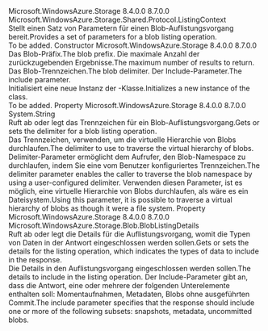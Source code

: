 <Type Name="BlobListingContext" FullName="Microsoft.WindowsAzure.Storage.Blob.Protocol.BlobListingContext">
  <TypeSignature Language="C#" Value="public sealed class BlobListingContext : Microsoft.WindowsAzure.Storage.Shared.Protocol.ListingContext" />
  <TypeSignature Language="ILAsm" Value=".class public auto ansi sealed beforefieldinit BlobListingContext extends Microsoft.WindowsAzure.Storage.Shared.Protocol.ListingContext" />
  <TypeSignature Language="DocId" Value="T:Microsoft.WindowsAzure.Storage.Blob.Protocol.BlobListingContext" />
  <TypeSignature Language="VB.NET" Value="Public NotInheritable Class BlobListingContext&#xA;Inherits ListingContext" />
  <TypeSignature Language="F#" Value="type BlobListingContext = class&#xA;    inherit ListingContext" />
  <AssemblyInfo>
    <AssemblyName>Microsoft.WindowsAzure.Storage</AssemblyName>
    <AssemblyVersion>8.4.0.0</AssemblyVersion>
    <AssemblyVersion>8.7.0.0</AssemblyVersion>
  </AssemblyInfo>
  <Base>
    <BaseTypeName>Microsoft.WindowsAzure.Storage.Shared.Protocol.ListingContext</BaseTypeName>
  </Base>
  <Interfaces />
  <Docs>
    <summary>
            <span data-ttu-id="95b19-101">Stellt einen Satz von Parametern für einen Blob-Auflistungsvorgang bereit.</span><span class="sxs-lookup"><span data-stu-id="95b19-101">Provides a set of parameters for a blob listing operation.</span></span>
            </summary>
    <remarks>To be added.</remarks>
  </Docs>
  <Members>
    <Member MemberName=".ctor">
      <MemberSignature Language="C#" Value="public BlobListingContext (string prefix, Nullable&lt;int&gt; maxResults, string delimiter, Microsoft.WindowsAzure.Storage.Blob.BlobListingDetails details);" />
      <MemberSignature Language="ILAsm" Value=".method public hidebysig specialname rtspecialname instance void .ctor(string prefix, valuetype System.Nullable`1&lt;int32&gt; maxResults, string delimiter, valuetype Microsoft.WindowsAzure.Storage.Blob.BlobListingDetails details) cil managed" />
      <MemberSignature Language="DocId" Value="M:Microsoft.WindowsAzure.Storage.Blob.Protocol.BlobListingContext.#ctor(System.String,System.Nullable{System.Int32},System.String,Microsoft.WindowsAzure.Storage.Blob.BlobListingDetails)" />
      <MemberSignature Language="VB.NET" Value="Public Sub New (prefix As String, maxResults As Nullable(Of Integer), delimiter As String, details As BlobListingDetails)" />
      <MemberSignature Language="F#" Value="new Microsoft.WindowsAzure.Storage.Blob.Protocol.BlobListingContext : string * Nullable&lt;int&gt; * string * Microsoft.WindowsAzure.Storage.Blob.BlobListingDetails -&gt; Microsoft.WindowsAzure.Storage.Blob.Protocol.BlobListingContext" Usage="new Microsoft.WindowsAzure.Storage.Blob.Protocol.BlobListingContext (prefix, maxResults, delimiter, details)" />
      <MemberType>Constructor</MemberType>
      <AssemblyInfo>
        <AssemblyName>Microsoft.WindowsAzure.Storage</AssemblyName>
        <AssemblyVersion>8.4.0.0</AssemblyVersion>
        <AssemblyVersion>8.7.0.0</AssemblyVersion>
      </AssemblyInfo>
      <Parameters>
        <Parameter Name="prefix" Type="System.String" />
        <Parameter Name="maxResults" Type="System.Nullable&lt;System.Int32&gt;" />
        <Parameter Name="delimiter" Type="System.String" />
        <Parameter Name="details" Type="Microsoft.WindowsAzure.Storage.Blob.BlobListingDetails" />
      </Parameters>
      <Docs>
        <param name="prefix"><span data-ttu-id="95b19-102">Das Blob-Präfix.</span><span class="sxs-lookup"><span data-stu-id="95b19-102">The blob prefix.</span></span></param>
        <param name="maxResults"><span data-ttu-id="95b19-103">Die maximale Anzahl der zurückzugebenden Ergebnisse.</span><span class="sxs-lookup"><span data-stu-id="95b19-103">The maximum number of results to return.</span></span></param>
        <param name="delimiter"><span data-ttu-id="95b19-104">Das Blob-Trennzeichen.</span><span class="sxs-lookup"><span data-stu-id="95b19-104">The blob delimiter.</span></span></param>
        <param name="details"><span data-ttu-id="95b19-105">Der Include-Parameter.</span><span class="sxs-lookup"><span data-stu-id="95b19-105">The include parameter.</span></span></param>
        <summary>
            <span data-ttu-id="95b19-106">Initialisiert eine neue Instanz der <see cref="T:Microsoft.WindowsAzure.Storage.Blob.Protocol.BlobListingContext" />-Klasse.</span><span class="sxs-lookup"><span data-stu-id="95b19-106">Initializes a new instance of the <see cref="T:Microsoft.WindowsAzure.Storage.Blob.Protocol.BlobListingContext" /> class.</span></span>
            </summary>
        <remarks>To be added.</remarks>
      </Docs>
    </Member>
    <Member MemberName="Delimiter">
      <MemberSignature Language="C#" Value="public string Delimiter { get; set; }" />
      <MemberSignature Language="ILAsm" Value=".property instance string Delimiter" />
      <MemberSignature Language="DocId" Value="P:Microsoft.WindowsAzure.Storage.Blob.Protocol.BlobListingContext.Delimiter" />
      <MemberSignature Language="VB.NET" Value="Public Property Delimiter As String" />
      <MemberSignature Language="F#" Value="member this.Delimiter : string with get, set" Usage="Microsoft.WindowsAzure.Storage.Blob.Protocol.BlobListingContext.Delimiter" />
      <MemberType>Property</MemberType>
      <AssemblyInfo>
        <AssemblyName>Microsoft.WindowsAzure.Storage</AssemblyName>
        <AssemblyVersion>8.4.0.0</AssemblyVersion>
        <AssemblyVersion>8.7.0.0</AssemblyVersion>
      </AssemblyInfo>
      <ReturnValue>
        <ReturnType>System.String</ReturnType>
      </ReturnValue>
      <Docs>
        <summary>
            <span data-ttu-id="95b19-107">Ruft ab oder legt das Trennzeichen für ein Blob-Auflistungsvorgang.</span><span class="sxs-lookup"><span data-stu-id="95b19-107">Gets or sets the delimiter for a blob listing operation.</span></span>
            </summary>
        <value><span data-ttu-id="95b19-108">Das Trennzeichen, verwenden, um die virtuelle Hierarchie von Blobs durchlaufen.</span><span class="sxs-lookup"><span data-stu-id="95b19-108">The delimiter to use to traverse the virtual hierarchy of blobs.</span></span></value>
        <remarks>
            <span data-ttu-id="95b19-109">Delimiter-Parameter ermöglicht dem Aufrufer, den Blob-Namespace zu durchlaufen, indem Sie eine vom Benutzer konfiguriertes Trennzeichen.</span><span class="sxs-lookup"><span data-stu-id="95b19-109">The delimiter parameter enables the caller to traverse the blob namespace by using a user-configured delimiter.</span></span> <span data-ttu-id="95b19-110">Verwenden diesen Parameter, ist es möglich, eine virtuelle Hierarchie von Blobs durchlaufen, als wäre es ein Dateisystem.</span><span class="sxs-lookup"><span data-stu-id="95b19-110">Using this parameter, it is possible to traverse a virtual hierarchy of blobs as though it were a file system.</span></span> 
            </remarks>
      </Docs>
    </Member>
    <Member MemberName="Details">
      <MemberSignature Language="C#" Value="public Microsoft.WindowsAzure.Storage.Blob.BlobListingDetails Details { get; set; }" />
      <MemberSignature Language="ILAsm" Value=".property instance valuetype Microsoft.WindowsAzure.Storage.Blob.BlobListingDetails Details" />
      <MemberSignature Language="DocId" Value="P:Microsoft.WindowsAzure.Storage.Blob.Protocol.BlobListingContext.Details" />
      <MemberSignature Language="VB.NET" Value="Public Property Details As BlobListingDetails" />
      <MemberSignature Language="F#" Value="member this.Details : Microsoft.WindowsAzure.Storage.Blob.BlobListingDetails with get, set" Usage="Microsoft.WindowsAzure.Storage.Blob.Protocol.BlobListingContext.Details" />
      <MemberType>Property</MemberType>
      <AssemblyInfo>
        <AssemblyName>Microsoft.WindowsAzure.Storage</AssemblyName>
        <AssemblyVersion>8.4.0.0</AssemblyVersion>
        <AssemblyVersion>8.7.0.0</AssemblyVersion>
      </AssemblyInfo>
      <ReturnValue>
        <ReturnType>Microsoft.WindowsAzure.Storage.Blob.BlobListingDetails</ReturnType>
      </ReturnValue>
      <Docs>
        <summary>
            <span data-ttu-id="95b19-111">Ruft ab oder legt die Details für die Auflistungsvorgang, womit die Typen von Daten in der Antwort eingeschlossen werden sollen.</span><span class="sxs-lookup"><span data-stu-id="95b19-111">Gets or sets the details for the listing operation, which indicates the types of data to include in the response.</span></span>
            </summary>
        <value><span data-ttu-id="95b19-112">Die Details in den Auflistungsvorgang eingeschlossen werden sollen.</span><span class="sxs-lookup"><span data-stu-id="95b19-112">The details to include in the listing operation.</span></span></value>
        <remarks>
            <span data-ttu-id="95b19-113">Der Include-Parameter gibt an, dass die Antwort, eine oder mehrere der folgenden Unterelemente enthalten soll: Momentaufnahmen, Metadaten, Blobs ohne ausgeführten Commit.</span><span class="sxs-lookup"><span data-stu-id="95b19-113">The include parameter specifies that the response should include one or more of the following subsets: snapshots, metadata, uncommitted blobs.</span></span>
            </remarks>
      </Docs>
    </Member>
  </Members>
</Type>